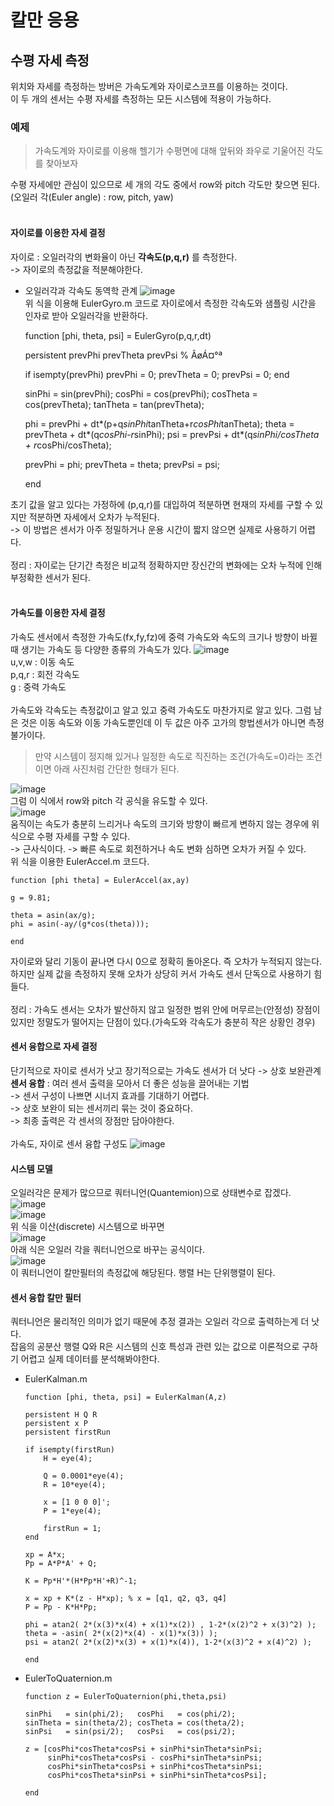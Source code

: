# 칼만 응용

## 수평 자세 측정
위치와 자세를 측정하는 방버은 가속도계와 자이로스코프를 이용하는 것이다.<br>
이 두 개의 센서는 수평 자세를 측정하는 모든 시스템에 적용이 가능하다.<br>

### 예제
> 가속도계와 자이로를 이용해 헬기가 수평면에 대해 앞뒤와 좌우로 기울어진 각도를 찾아보자

수평 자세에만 관심이 있으므로 세 개의 각도 중에서 row와 pitch 각도만 찾으면 된다.<br>
(오일러 각(Euler angle) : row, pitch, yaw)<br>
<br>
#### 자이로를 이용한 자세 결정
자이로 : 오일러각의 변화율이 아닌 **각속도(p,q,r)** 를 측정한다.<br>
-> 자이로의 측정값을 적분해야한다.<br>

- 오일러각과 각속도 동역학 관계
![image](https://user-images.githubusercontent.com/42115807/86082379-8c6be080-bad2-11ea-9575-f92b12046f01.png)<br>
위 식을 이용해 EulerGyro.m 코드로 자이로에서 측정한 각속도와 샘플링 시간을 인자로 받아 오일러각을 반환하다.<br>

    function [phi, theta, psi] = EulerGyro(p,q,r,dt)

    persistent prevPhi prevTheta prevPsi % ÃøÁ¤°ª

    if isempty(prevPhi)
        prevPhi   = 0;
        prevTheta = 0;
        prevPsi   = 0;
    end

    sinPhi    = sin(prevPhi);   cosPhi   = cos(prevPhi);
    cosTheta = cos(prevTheta); tanTheta = tan(prevTheta);

    phi   = prevPhi + dt*(p+q*sinPhi*tanTheta+r*cosPhi*tanTheta);
    theta = prevTheta + dt*(q*cosPhi-r*sinPhi);
    psi = prevPsi + dt*(q*sinPhi/cosTheta + r*cosPhi/cosTheta);

    prevPhi = phi;
    prevTheta = theta;
    prevPsi = psi;

    end

초기 값을 알고 있다는 가정하에 (p,q,r)를 대입하여 적분하면 현재의 자세를 구할 수 있지만 적분하면 자세에서 오차가 누적된다.<br>
-> 이 방법은 센서가 아주 정밀하거나 운용 시간이 짧지 않으면 실제로 사용하기 어렵다.<br>
<br>
정리 : 자이로는 단기간 측정은 비교적 정확하지만 장신간의 변화에는 오차 누적에 인해 부정확한 센서가 된다.<br>
<br>
#### 가속도를 이용한 자세 결정
가속도 센서에서 측정한 가속도(fx,fy,fz)에 중력 가속도와 속도의 크기나 방향이 바뀔 때 생기는 가속도 등 다양한 종류의 가속도가 있다.
![image](https://user-images.githubusercontent.com/42115807/86083184-84ad3b80-bad4-11ea-9fd8-c0776d621e1a.png)<br>
u,v,w : 이동 속도<br>
p,q,r : 회전 각속도<br>
g : 중력 가속도<br>
<br>
가속도와 각속도는 측정값이고 알고 있고 중력 가속도도 마찬가지로 알고 있다. 그럼 남은 것은 이동 속도와 이동 가속도뿐인데 이 두 값은 아주 고가의 항법센서가 아니면 측정불가이다.<br> 
>만약 시스템이 정지해 있거나 일정한 속도로 직진하는 조건(가속도=0)라는 조건이면 아래 사진처럼 간단한 형태가 된다.<br>

![image](https://user-images.githubusercontent.com/42115807/86083828-3e58dc00-bad6-11ea-9846-ed321076c160.png)<br>
그럼 이 식에서 row와 pitch 각 공식을 유도할 수 있다.<br>
![image](https://user-images.githubusercontent.com/42115807/86083914-76f8b580-bad6-11ea-83fc-75fb761c8cda.png)<br>
움직이는 속도가 충분히 느리거나 속도의 크기와 방향이 빠르게 변하지 않는 경우에 위 식으로 수평 자세를 구할 수 있다.<br>
-> 근사식이다. -> 빠른 속도로 회전하거나 속도 변화 심하면 오차가 커질 수 있다.<br>
위 식을 이용한 EulerAccel.m 코드다.<br>

    function [phi theta] = EulerAccel(ax,ay)

    g = 9.81;

    theta = asin(ax/g);
    phi = asin(-ay/(g*cos(theta)));

    end

자이로와 달리 기동이 끝나면 다시 0으로 정확히 돌아온다. 즉 오차가 누적되지 않는다.<br>
하지만 실제 값을 측정하지 못해 오차가 상당히 커서 가속도 센서 단독으로 사용하기 힘들다.<br>
<br>
정리 : 가속도 센서는 오차가 발산하지 않고 일정한 범위 안에 머무르는(안정성) 장점이 있지만 정말도가 떨어지는 단점이 있다.(가속도와 각속도가 충분히 작은 상황인 경우)<br> 

#### 센서 융합으로 자세 결정
단기적으로 자이로 센서가 낫고 장기적으로는 가속도 센서가 더 낫다 -> 상호 보완관계<br>
**센서 융합** : 여러 센서 출력을 모아서 더 좋은 성능을 끌어내는 기법<br>
-> 센서 구성이 나쁘면 시너지 효과를 기대하기 어렵다.<br>
-> 상호 보완이 되는 센서끼리 묶는 것이 중요하다.<br>
-> 최종 출력은 각 센서의 장점만 담아야한다.<br>
<br>
가속도, 자이로 센서 융합 구성도
![image](https://user-images.githubusercontent.com/42115807/86085299-c4c2ed00-bad9-11ea-8bdd-1a66795d2734.png)<br>

#### 시스템 모델
오일러각은 문제가 많으므로 쿼터니언(Quantemion)으로 상태변수로 잡겠다.<br>
![image](https://user-images.githubusercontent.com/42115807/86085569-6ea27980-bada-11ea-9ad4-15c3431a2703.png)<br>
![image](https://user-images.githubusercontent.com/42115807/86085613-81b54980-bada-11ea-8872-ed418294a2fc.png)<br>
위 식을 이산(discrete) 시스템으로 바꾸면<br>
![image](https://user-images.githubusercontent.com/42115807/86085700-bcb77d00-bada-11ea-9013-422d83d94152.png)<br>
아래 식은 오일러 각을 쿼터니언으로 바꾸는 공식이다.<br>
![image](https://user-images.githubusercontent.com/42115807/86085940-66970980-badb-11ea-9aae-95b42a396c36.png)<br>
이 쿼터니언이 칼만필터의 측정값에 해당된다. 행렬 H는 단위행렬이 된다.<br>

#### 센서 융합 칼만 필터
쿼터니언은 물리적인 의미가 없기 때문에 추정 결과는 오일러 각으로 출력하는게 더 낫다.<br>
잡음의 공분산 행렬 Q와 R은 시스템의 신호 특성과 관련 있는 값으로 이론적으로 구하기 어렵고 실제 데이터를 분석해봐야한다.<br>

- EulerKalman.m
    
      function [phi, theta, psi] = EulerKalman(A,z)

      persistent H Q R
      persistent x P
      persistent firstRun
  
      if isempty(firstRun)
          H = eye(4);
    
          Q = 0.0001*eye(4);
          R = 10*eye(4);
      
          x = [1 0 0 0]';
          P = 1*eye(4);
    
          firstRun = 1; 
      end

      xp = A*x;
      Pp = A*P*A' + Q;

      K = Pp*H'*(H*Pp*H'+R)^-1;

      x = xp + K*(z - H*xp); % x = [q1, q2, q3, q4]
      P = Pp - K*H*Pp;

      phi = atan2( 2*(x(3)*x(4) + x(1)*x(2)) , 1-2*(x(2)^2 + x(3)^2) );
      theta = -asin( 2*(x(2)*x(4) - x(1)*x(3)) );
      psi = atan2( 2*(x(2)*x(3) + x(1)*x(4)), 1-2*(x(3)^2 + x(4)^2) );

      end
    
- EulerToQuaternion.m

      function z = EulerToQuaternion(phi,theta,psi)

      sinPhi   = sin(phi/2);   cosPhi   = cos(phi/2);
      sinTheta = sin(theta/2); cosTheta = cos(theta/2);
      sinPsi   = sin(psi/2);   cosPsi   = cos(psi/2);

      z = [cosPhi*cosTheta*cosPsi + sinPhi*sinTheta*sinPsi;
           sinPhi*cosTheta*cosPsi - cosPhi*sinTheta*sinPsi;
           cosPhi*sinTheta*cosPsi + sinPhi*cosTheta*sinPsi;
           cosPhi*cosTheta*sinPsi + sinPhi*sinTheta*cosPsi];
 
      end
